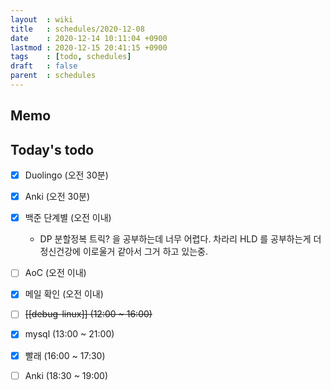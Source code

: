 ```yaml
---
layout  : wiki
title   : schedules/2020-12-08
date    : 2020-12-14 10:11:04 +0900
lastmod : 2020-12-15 20:41:15 +0900
tags    : [todo, schedules]
draft   : false
parent  : schedules
---
```


## Memo

## Today's todo
 * [X] Duolingo (오전 30분)
 * [X] Anki (오전 30분)
 * [X] 백준 단계별 (오전 이내)
   * DP 분할정복 트릭? 을 공부하는데 너무 어렵다. 차라리 HLD 를 공부하는게 더 정신건강에 이로울거 같아서 그거 하고 있는중.
 * [ ] AoC (오전 이내)
 * [X] 메일 확인 (오전 이내)
 * [ ] ~~[[debug-linux]] (12:00 ~ 16:00)~~
 * [X] mysql (13:00 ~ 21:00)
 * [X] 빨래 (16:00 ~ 17:30)
 * [ ] Anki (18:30 ~ 19:00)


